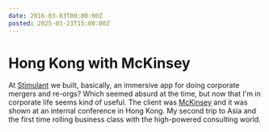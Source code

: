 ```yaml
---
date: 2016-03-03T00:00:00Z
posted: 2025-03-23T15:00:00Z
---
```


# Hong Kong with McKinsey

At [Stimulant](/roles/stimulant-2010) we built, basically, an immersive app for doing corporate mergers and re-orgs? Which seemed absurd at the time, but now that I'm in corporate life seems kind of useful. The client was [McKinsey](https://www.mckinsey.com/) and it was shown at an internal conference in Hong Kong. My second trip to Asia and the first time rolling business class with the high-powered consulting world.
